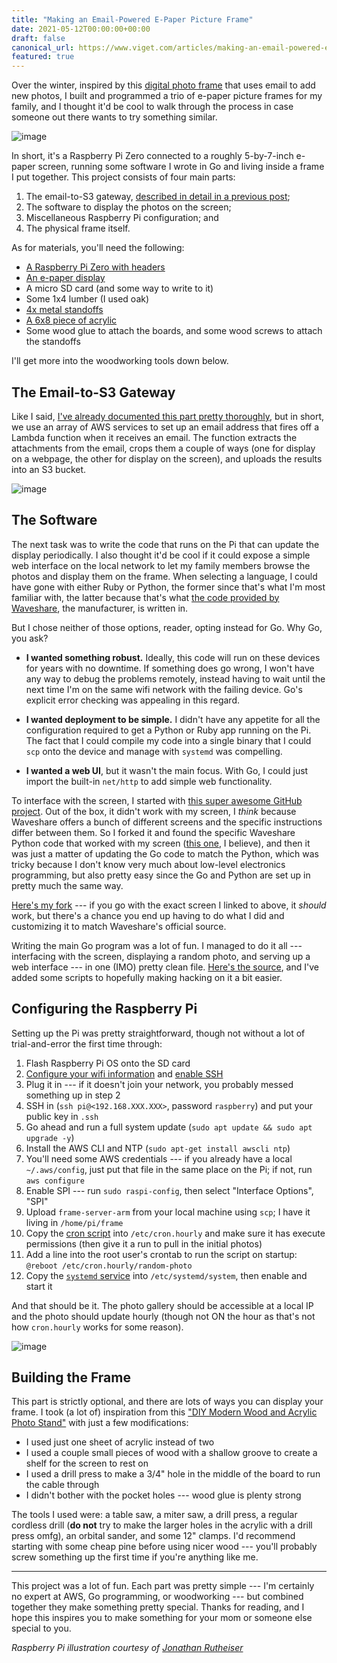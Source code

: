 ```yaml
---
title: "Making an Email-Powered E-Paper Picture Frame"
date: 2021-05-12T00:00:00+00:00
draft: false
canonical_url: https://www.viget.com/articles/making-an-email-powered-e-paper-picture-frame/
featured: true
---
```


Over the winter, inspired by this [digital photo
frame](http://toolsandtoys.net/aura-mason-smart-digital-picture-frame/)
that uses email to add new photos, I built and programmed a trio of
e-paper picture frames for my family, and I thought it'd be cool to
walk through the process in case someone out there wants to try
something similar.

![image](IMG_0120.jpeg)

In short, it's a Raspberry Pi Zero connected to a roughly 5-by-7-inch
e-paper screen, running some software I wrote in Go and living inside a
frame I put together. This project consists of four main parts:

1.  The email-to-S3 gateway, [described in detail in a previous
    post](/elsewhere/email-photos-to-an-s3-bucket-with-aws-lambda-with-cropping-in-ruby/);
2.  The software to display the photos on the screen;
3.  Miscellaneous Raspberry Pi configuration; and
4.  The physical frame itself.

As for materials, you'll need the following:

-   [A Raspberry Pi Zero with
    headers](https://www.waveshare.com/raspberry-pi-zero-wh.htm)
-   [An e-paper
    display](https://www.waveshare.com/7.5inch-hd-e-paper-hat.htm)
-   A micro SD card (and some way to write to it)
-   Some 1x4 lumber (I used oak)
-   [4x metal standoffs](https://www.amazon.com/gp/product/B00TX464XQ)
-   [A 6x8 piece of
    acrylic](https://www.amazon.com/gp/product/B07J4WX7BH)
-   Some wood glue to attach the boards, and some wood screws to attach
    the standoffs

I'll get more into the woodworking tools down below.

## The Email-to-S3 Gateway

Like I said, [I've already documented this part pretty
thoroughly](/elsewhere/email-photos-to-an-s3-bucket-with-aws-lambda-with-cropping-in-ruby/),
but in short, we use an array of AWS services to set up an email address
that fires off a Lambda function when it receives an email. The function
extracts the attachments from the email, crops them a couple of ways
(one for display on a webpage, the other for display on the screen), and
uploads the results into an S3 bucket.

![image](Screen_Shot_2021-05-09_at_1_26_39_PM.png)

## The Software

The next task was to write the code that runs on the Pi that can update
the display periodically. I also thought it'd be cool if it could
expose a simple web interface on the local network to let my family
members browse the photos and display them on the frame. When selecting
a language, I could have gone with either Ruby or Python, the former
since that's what I'm most familiar with, the latter because that's
what [the code provided by
Waveshare](https://github.com/waveshare/e-Paper/tree/master/RaspberryPi_JetsonNano/python/lib/waveshare_epd),
the manufacturer, is written in.

But I chose neither of those options, reader, opting instead for Go. Why
Go, you ask?

-   **I wanted something robust.** Ideally, this code will run on these
    devices for years with no downtime. If something does go wrong, I
    won't have any way to debug the problems remotely, instead having
    to wait until the next time I'm on the same wifi network with the
    failing device. Go's explicit error checking was appealing in this
    regard.

-   **I wanted deployment to be simple.** I didn't have any appetite
    for all the configuration required to get a Python or Ruby app
    running on the Pi. The fact that I could compile my code into a
    single binary that I could `scp` onto the device and manage with
    `systemd` was compelling.

-   **I wanted a web UI**, but it wasn't the main focus. With Go, I
    could just import the built-in `net/http` to add simple web
    functionality.

To interface with the screen, I started with [this super awesome GitHub
project](https://github.com/gandaldf/rpi). Out of the box, it didn't
work with my screen, I *think* because Waveshare offers a bunch of
different screens and the specific instructions differ between them. So
I forked it and found the specific Waveshare Python code that worked
with my screen ([this
one](https://github.com/waveshare/e-Paper/blob/master/RaspberryPi_JetsonNano/python/lib/waveshare_epd/epd7in5_HD.py),
I believe), and then it was just a matter of updating the Go code to
match the Python, which was tricky because I don't know very much about
low-level electronics programming, but also pretty easy since the Go and
Python are set up in pretty much the same way.

[Here's my
fork](https://github.com/dce/rpi/blob/master/epd7in5/epd7in5.go) --- if
you go with the exact screen I linked to above, it *should* work, but
there's a chance you end up having to do what I did and customizing it
to match Waveshare's official source.

Writing the main Go program was a lot of fun. I managed to do it all ---
interfacing with the screen, displaying a random photo, and serving up a
web interface --- in one (IMO) pretty clean file. [Here's the
source](https://github.com/dce/e-paper-frame), and I've added some
scripts to hopefully making hacking on it a bit easier.

## Configuring the Raspberry Pi

Setting up the Pi was pretty straightforward, though not without a lot
of trial-and-error the first time through:

1.  Flash Raspberry Pi OS onto the SD card
2.  [Configure your wifi
    information](https://www.raspberrypi.org/documentation/configuration/wireless/wireless-cli.md)
    and [enable
    SSH](https://howchoo.com/g/ote0ywmzywj/how-to-enable-ssh-on-raspbian-without-a-screen#create-an-empty-file-called-ssh)
3.  Plug it in --- if it doesn't join your network, you probably messed
    something up in step 2
4.  SSH in (`ssh pi@<192.168.XXX.XXX>`, password `raspberry`) and put
    your public key in `.ssh`
5.  Go ahead and run a full system update
    (`sudo apt update && sudo apt upgrade -y`)
6.  Install the AWS CLI and NTP (`sudo apt-get install awscli ntp`)
7.  You'll need some AWS credentials --- if you already have a local
    `~/.aws/config`, just put that file in the same place on the Pi; if
    not, run `aws configure`
8.  Enable SPI --- run `sudo raspi-config`, then select "Interface
    Options", "SPI"
9.  Upload `frame-server-arm` from your local machine using `scp`; I
    have it living in `/home/pi/frame`
10. Copy the [cron
    script](https://github.com/dce/e-paper-frame/blob/main/etc/random-photo)
    into `/etc/cron.hourly` and make sure it has execute permissions
    (then give it a run to pull in the initial photos)
11. Add a line into the root user's crontab to run the script on
    startup: `@reboot /etc/cron.hourly/random-photo`
12. Copy the [`systemd`
    service](https://github.com/dce/e-paper-frame/blob/main/etc/frame-server.service)
    into `/etc/systemd/system`, then enable and start it

And that should be it. The photo gallery should be accessible at a local
IP and the photo should update hourly (though not ON the hour as that's
not how `cron.hourly` works for some reason).

![image](IMG_0122.jpeg)

## Building the Frame

This part is strictly optional, and there are lots of ways you can
display your frame. I took (a lot of) inspiration from this ["DIY
Modern Wood and Acrylic Photo
Stand"](https://evanandkatelyn.com/2017/10/modern-wood-and-acrylic-photo-stand/)
with just a few modifications:

-   I used just one sheet of acrylic instead of two
-   I used a couple small pieces of wood with a shallow groove to create
    a shelf for the screen to rest on
-   I used a drill press to make a 3/4" hole in the middle of the board
    to run the cable through
-   I didn't bother with the pocket holes --- wood glue is plenty
    strong

The tools I used were: a table saw, a miter saw, a drill press, a
regular cordless drill (**do not** try to make the larger holes in the
acrylic with a drill press omfg), an orbital sander, and some 12"
clamps. I'd recommend starting with some cheap pine before using nicer
wood --- you'll probably screw something up the first time if you're
anything like me.

---

This project was a lot of fun. Each part was pretty simple --- I'm
certainly no expert at AWS, Go programming, or woodworking --- but
combined together they make something pretty special. Thanks for
reading, and I hope this inspires you to make something for your mom or
someone else special to you.

*Raspberry Pi illustration courtesy of [Jonathan
Rutheiser](https://commons.wikimedia.org/wiki/File:Raspberry_Pi_Vector_Illustration.svg)*
